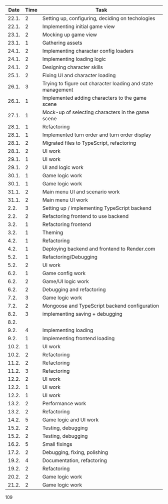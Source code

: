 | Date  | Time | Task                                                        |
| ----- | ---- | ----------------------------------------------------------- |
| 22.1. | 2    | Setting up, configuring, deciding on techologies            |
| 22.1. | 2    | Implementing initial game view                              |
| 23.1. | 2    | Mocking up game view                                        |
| 23.1. | 1    | Gathering assets                                            |
| 24.1. | 2    | Implementing character config loaders                       |
| 24.1. | 2    | Implementing loading logic                                  |
| 24.1. | 2    | Designing character skills                                  |
| 25.1. | 2    | Fixing UI and character loading                             |
| 26.1. | 3    | Trying to figure out character loading and state management |
| 26.1. | 1    | Implemented adding characters to the game scene             |
| 27.1. | 1    | Mock-up of selecting characters in the game scene           |
| 28.1. | 1    | Refactoring                                                 |
| 28.1. | 1    | Implemented turn order and turn order display               |
| 28.1. | 2    | Migrated files to TypeScript, refactoring                   |
| 28.1. | 2    | UI work                                                     |
| 29.1. | 1    | UI work                                                     |
| 29.1. | 2    | UI and logic work                                           |
| 30.1. | 1    | Game logic work                                             |
| 30.1. | 1    | Game logic work                                             |
| 31.1. | 2    | Main menu UI and scenario work                              |
| 31.1. | 2    | Main menu UI work                                           |
| 2.2.  | 3    | Setting up / implementing TypeScript backend                |
| 2.2.  | 2    | Refactoring frontend to use backend                         |
| 3.2.  | 1    | Refactoring frontend                                        |
| 3.2.  | 1    | Theming                                                     |
| 4.2.  | 1    | Refactoring                                                 |
| 4.2.  | 1    | Deploying backend and frontend to Render.com                |
| 5.2.  | 1    | Refactoring/Debugging                                       |
| 5.2.  | 2    | UI work                                                     |
| 6.2.  | 1    | Game config work                                            |
| 6.2.  | 2    | Game/UI logic work                                          |
| 6.2.  | 2    | Debugging and refactoring                                   |
| 7.2.  | 3    | Game logic work                                             |
| 7.2.  | 2    | Mongoose and TypeScript backend configuration               |
| 8.2.  | 3    | implementing saving + debugging                             |
| 8.2.  |      |                                                             |
| 9.2.  | 4    | Implementing loading                                        |
| 9.2.  | 1    | Implementing frontend loading                               |
| 10.2. | 1    | UI work                                                     |
| 10.2. | 2    | Refactoring                                                 |
| 11.2. | 2    | Refactoring                                                 |
| 11.2. | 3    | Refactoring                                                 |
| 12.2. | 2    | UI work                                                     |
| 12.2. | 1    | UI work                                                     |
| 12.2. | 1    | UI work                                                     |
| 13.2. | 2    | Performance work                                            |
| 13.2. | 2    | Refactoring                                                 |
| 14.2. | 5    | Game logic and UI work                                      |
| 15.2. | 2    | Testing, debugging                                          |
| 15.2. | 2    | Testing, debugging                                          |
| 16.2. | 5    | Small fixings                                               |
| 17.2. | 2    | Debugging, fixing, polishing                                |
| 19.2. | 4    | Documentation, refactoring                                  |
| 19.2. | 2    | Refactoring                                                 |
| 20.2. | 2    | Game logic work                                             |
| 21.2. | 2    | Game logic work                                             |

109
